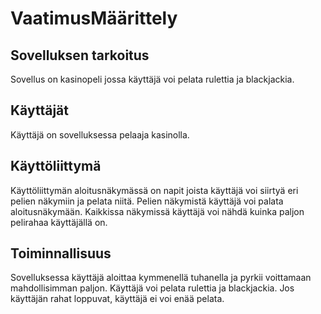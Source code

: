 # VaatimusMäärittely

## Sovelluksen tarkoitus

Sovellus on kasinopeli jossa käyttäjä voi pelata rulettia ja blackjackia.

## Käyttäjät

Käyttäjä on sovelluksessa pelaaja kasinolla.

## Käyttöliittymä

Käyttöliittymän aloitusnäkymässä on napit joista käyttäjä voi siirtyä eri pelien näkymiin ja pelata niitä. Pelien näkymistä käyttäjä voi palata aloitusnäkymään. Kaikkissa näkymissä käyttäjä voi nähdä kuinka paljon pelirahaa käyttäjällä on. 

## Toiminnallisuus

Sovelluksessa käyttäjä aloittaa kymmenellä tuhanella ja pyrkii voittamaan mahdollisimman paljon. Käyttäjä voi pelata rulettia ja blackjackia. Jos käyttäjän rahat loppuvat, käyttäjä ei voi enää pelata.


